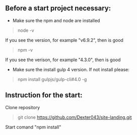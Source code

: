 

## Before a start project necessary:

* Make sure the npm and node are installed

> node -v

If you see the version, for example "v6.9.2", then is good

> npm -v

If you see the verison, for example "4.3.0", then is good

* Make sure the install gulp 4 version. If not install please:

> npm install gulpjs/gulp-cli#4.0 -g 

## Instruction for the start:

Clone repository

> git clone https://github.com/Dexter043/site-landing.git

Start comand "npm install"